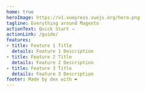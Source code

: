 ```yaml
---
home: true
heroImage: https://v1.vuepress.vuejs.org/hero.png
tagline: Everything around Magento
actionText: Quick Start →
actionLink: /guide/
features:
- title: Feature 1 Title
  details: Feature 1 Description
- title: Feature 2 Title
  details: Feature 2 Description
- title: Feature 3 Title
  details: Feature 3 Description
footer: Made by dex with ❤️
---
```

